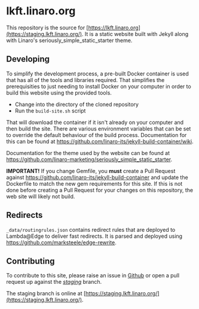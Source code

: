 # lkft.linaro.org

This repository is the source for
[https://lkft.linaro.org](https://staging.lkft.linaro.org/). It is a static website built with Jekyll
along with Linaro's seriously_simple_static_starter theme.

## Developing

To simplify the development process, a pre-built Docker container is used that has all of the tools and libraries required. That simplifies the prerequisities to just needing to install Docker on your computer in order to build this website using the provided tools.

* Change into the directory of the cloned repository
* Run the `build-site.sh` script

That will download the container if it isn't already on your computer and then build the site. There are various environment variables that can be set to override the default behaviour of the build process. Documentation for this can be found at https://github.com/linaro-its/jekyll-build-container/wiki.

Documentation for the theme used by the website can be found at https://github.com/linaro-marketing/seriously_simple_static_starter.

**IMPORTANT!** If you change Gemfile, you **must** create a Pull Request against https://github.com/linaro-its/jekyll-build-container and update the Dockerfile to match the new gem requirements for this site. If this is not done before creating a Pull Request for your changes on this repository, the web site will likely not build.

## Redirects

`_data/routingrules.json` contains redirect rules that are deployed to
Lambda@Edge to deliver fast redirects. It is parsed and deployed using
https://github.com/marksteele/edge-rewrite.

## Contributing

To contribute to this site, please raise an issue in
[Github](https://github.com/linaro/lkft-website/issues) or open a pull request
up against the *[staging](https://github.com/Linaro/lkft-website/tree/staging)*
branch.

The staging branch is online at
[https://staging.lkft.linaro.org/](https://staging.lkft.linaro.org/).

